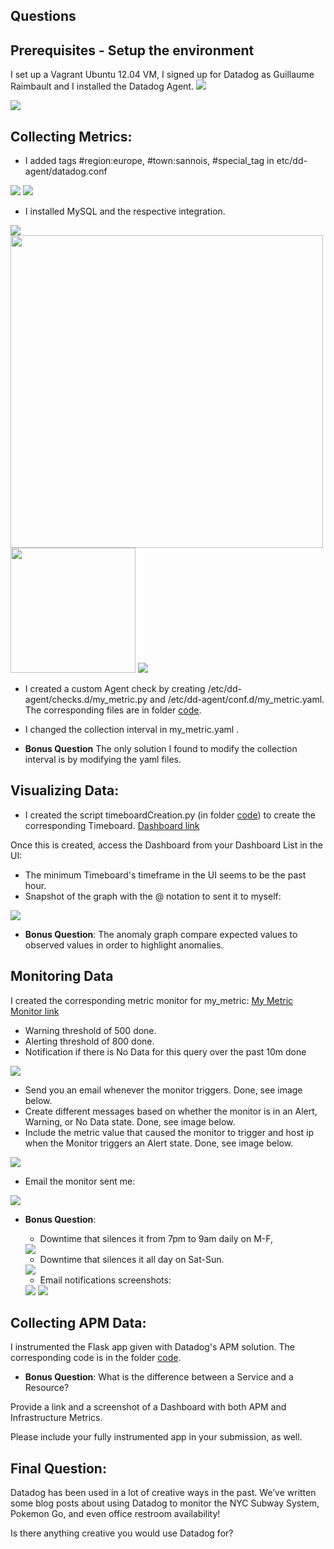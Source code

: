 ## Questions

## Prerequisites - Setup the environment

I set up a Vagrant Ubuntu 12.04 VM, I signed up for Datadog as Guillaume Raimbault and I installed the Datadog Agent.
<img src="https://github.com/gRaimbault/hiring-engineers/blob/solutions-engineer/images/Vagrant_ubuntu_with_datadog.jpg">

<img src="https://github.com/gRaimbault/hiring-engineers/blob/solutions-engineer/images/datadogAgentReporting.jpg" >

## Collecting Metrics:

* I added tags #region:europe, #town:sannois, #special_tag in etc/dd-agent/datadog.conf
<img src="https://github.com/gRaimbault/hiring-engineers/blob/solutions-engineer/images/tagInDatadogConf.jpg">
<img src="https://github.com/gRaimbault/hiring-engineers/blob/solutions-engineer/images/tagsInDatadogMap.jpg">

* I installed MySQL and the respective integration.
<img src="https://github.com/gRaimbault/hiring-engineers/blob/solutions-engineer/images/mysqlInstalled.jpg">
<img src="https://github.com/gRaimbault/hiring-engineers/blob/solutions-engineer/images/mysqlIntegrationWorking.jpg" width="500">
<img src="https://github.com/gRaimbault/hiring-engineers/blob/solutions-engineer/images/mysqlIntegration.png" width="200">
<img src="https://github.com/gRaimbault/hiring-engineers/blob/solutions-engineer/images/mysqlDashboard.jpg">

* I created a custom Agent check by creating /etc/dd-agent/checks.d/my_metric.py and /etc/dd-agent/conf.d/my_metric.yaml. The corresponding files are in folder <a href="https://github.com/gRaimbault/hiring-engineers/tree/solutions-engineer/code">code</a>.
* I changed the collection interval in my_metric.yaml .

* **Bonus Question** The only solution I found to modify the collection interval is by modifying the yaml files.

## Visualizing Data:

* I created the script timeboardCreation.py (in folder <a href="https://github.com/gRaimbault/hiring-engineers/tree/solutions-engineer/code">code</a>) to create the corresponding Timeboard.
<a href="https://app.datadoghq.com/dash/506051/my-timeboard-raimbault2?live=true&page=0&is_auto=false&from_ts=1516743656614&to_ts=1516747256614&tile_size=m">Dashboard link</a>

Once this is created, access the Dashboard from your Dashboard List in the UI:

* The minimum Timeboard's timeframe in the UI seems to be the past hour.
* Snapshot of the graph with the @ notation to sent it to myself:
<img src="https://github.com/gRaimbault/hiring-engineers/blob/solutions-engineer/images/graphSnapshot.jpg" >

* **Bonus Question**: The anomaly graph compare expected values to observed values in order to highlight anomalies.

## Monitoring Data

I created the corresponding metric monitor for my_metric:
<a href="https://app.datadoghq.com/monitors#3963666?group=all&live=4h">My Metric Monitor link</a>

* Warning threshold of 500 done.
* Alerting threshold of 800 done.
* Notification if there is No Data for this query over the past 10m done
<img src="https://github.com/gRaimbault/hiring-engineers/blob/solutions-engineer/images/myMetricMonitor.jpg">

* Send you an email whenever the monitor triggers. Done, see image below.
* Create different messages based on whether the monitor is in an Alert, Warning, or No Data state. Done, see image below.
* Include the metric value that caused the monitor to trigger and host ip when the Monitor triggers an Alert state. Done, see image below.
<img src="https://github.com/gRaimbault/hiring-engineers/blob/solutions-engineer/images/monitorMessage.jpg" >

* Email the monitor sent me:
<img src="https://github.com/gRaimbault/hiring-engineers/blob/solutions-engineer/images/monitorTriggered.jpg" >

* **Bonus Question**: 
    * Downtime that silences it from 7pm to 9am daily on M-F,
    <img src="https://github.com/gRaimbault/hiring-engineers/blob/solutions-engineer/images/weekDowntime.jpg" >
    
    * Downtime that silences it all day on Sat-Sun.
    <img src="https://github.com/gRaimbault/hiring-engineers/blob/solutions-engineer/images/weekEndDowntime.jpg" >
    
    * Email notifications screenshots: 
    <img src="https://github.com/gRaimbault/hiring-engineers/blob/solutions-engineer/images/monitorWeekDowntime.jpg" >
    <img src="https://github.com/gRaimbault/hiring-engineers/blob/solutions-engineer/images/monitorWeekEndDowntime.jpg" >
    


## Collecting APM Data:

I instrumented the Flask app given with Datadog's APM solution. The corresponding code is in the folder <a href="https://github.com/gRaimbault/hiring-engineers/tree/solutions-engineer/code">code</a>.

* **Bonus Question**: What is the difference between a Service and a Resource?

Provide a link and a screenshot of a Dashboard with both APM and Infrastructure Metrics.

Please include your fully instrumented app in your submission, as well. 

## Final Question:

Datadog has been used in a lot of creative ways in the past. We’ve written some blog posts about using Datadog to monitor the NYC Subway System, Pokemon Go, and even office restroom availability!

Is there anything creative you would use Datadog for?


